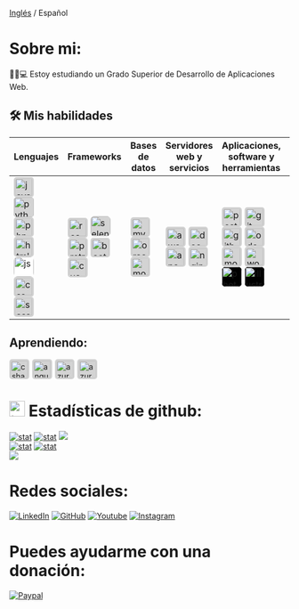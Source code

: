 [Inglés](https://github.com/ericsaza/ericsaza/blob/main/README.md) / Español
# Sobre mi:
🧑‍🎓💻 Estoy estudiando un Grado Superior de Desarrollo de Aplicaciones Web.

## 🛠️ Mis habilidades
<style>
  img {
    background-color: white;
  }
</style>
| Lenguajes | Frameworks | Bases de datos | Servidores web y servicios | Aplicaciones, software y herramientas | SOs | IDEs |
|-----------|------------|----------------|----------------------------|---------------------------------------|-----|------|
| <img src="https://cdn.jsdelivr.net/gh/devicons/devicon/icons/java/java-original.svg" width="31" height="31" style="background-color: lightgrey; border-radius: 5px; margin-right: 5px; padding: 2.4px" alt="java"/><img src="https://cdn.jsdelivr.net/gh/devicons/devicon/icons/python/python-original.svg" width="36" height="36" style="background-color: lightgrey; border-radius: 5px; margin-right: 5px" alt="python"/><img src="https://cdn.jsdelivr.net/gh/devicons/devicon/icons/php/php-original.svg" height="31" style="background-color: lightgrey; border-radius: 5px; margin-right: 5px; padding: 2.4px" alt="php"/><img src="https://cdn.jsdelivr.net/gh/devicons/devicon/icons/html5/html5-plain.svg" height="31" style="background-color: lightgrey; border-radius: 5px; margin-right: 5px; padding: 2.4px" alt="html"/><img src="https://cdn.jsdelivr.net/gh/devicons/devicon/icons/javascript/javascript-original.svg" width="36" height="36" style="border-radius: 7px; margin-right: 5px" alt="js"/><img src="https://cdn.jsdelivr.net/gh/devicons/devicon/icons/css3/css3-original.svg" height="31" style="background-color: lightgrey; border-radius: 5px; margin-right: 5px; padding: 2.4px" alt="css"/><img src="https://cdn.jsdelivr.net/gh/devicons/devicon/icons/sass/sass-original.svg" height="31" style="background-color: lightgrey; border-radius: 5px; margin-right: 5px; padding: 2.4px" alt="sass"/> | <img src="https://cdn.jsdelivr.net/gh/devicons/devicon/icons/react/react-original.svg" width="31" height="31" style="background-color: lightgrey; border-radius: 5px; margin-right: 5px; padding: 2.4px" alt="react"/><img src="https://cdn.jsdelivr.net/gh/devicons/devicon/icons/selenium/selenium-original.svg" width="36" height="36" style="background-color: lightgrey; border-radius: 7px; margin-right: 5px" alt="selenium"/><img src="https://cdn.jsdelivr.net/gh/devicons/devicon/icons/protractor/protractor-plain.svg" width="31" height="31" style="background-color: lightgrey; border-radius: 5px; margin-right: 5px; padding: 2.4px" alt="protractor"/><img src="https://cdn.jsdelivr.net/gh/devicons/devicon/icons/bootstrap/bootstrap-original.svg" width="31" height="31" style="background-color: lightgrey; border-radius: 5px; margin-right: 5px; padding: 2.4px" alt="bootstrap"/><img src="https://cdn.jsdelivr.net/gh/devicons/devicon/icons/cucumber/cucumber-plain.svg" width="31" height="31" style="background-color: lightgrey; border-radius: 5px; margin-right: 5px; padding: 2.4px" alt="cucumber"/> | <img src="https://cdn.jsdelivr.net/gh/devicons/devicon/icons/mysql/mysql-original.svg" width="31" height="31" style="background-color: lightgrey; border-radius: 5px; margin-right: 5px; padding: 2.4px"  alt="mysql"/><img src="https://cdn.jsdelivr.net/gh/devicons/devicon/icons/oracle/oracle-original.svg" width="31" height="31" style="background-color: lightgrey; border-radius: 5px; margin-right: 5px; padding: 2.4px" alt="oracledb"/><img src="https://cdn.jsdelivr.net/gh/devicons/devicon/icons/mongodb/mongodb-original-wordmark.svg" width="31" height="31" style="background-color: lightgrey; border-radius: 5px; margin-right: 5px; padding: 2.4px" alt="mongodb"/> | <img src="https://cdn.jsdelivr.net/gh/devicons/devicon/icons/amazonwebservices/amazonwebservices-original.svg" width="31" height="31" style="background-color: lightgrey; border-radius: 5px; margin-right: 5px; padding: 2.4px" alt="aws"/><img src="https://cdn.jsdelivr.net/gh/devicons/devicon/icons/docker/docker-plain.svg" width="31" height="31" style="background-color: lightgrey; border-radius: 5px; margin-right: 5px; padding: 2.4px" alt="docker"/><img src="https://cdn.jsdelivr.net/gh/devicons/devicon/icons/apache/apache-original.svg" width="31" height="31" style="background-color: lightgrey; border-radius: 5px; margin-right: 5px; padding: 2.4px" alt="apache"/><img src="https://cdn.jsdelivr.net/gh/devicons/devicon/icons/nginx/nginx-original.svg" width="31" height="31" style="background-color: lightgrey; border-radius: 5px; margin-right: 5px; padding: 2.4px" alt="nginx"/> | <img src="https://cdn.simpleicons.org/postman" width="31" height="31" style="background-color: lightgrey; border-radius: 5px; margin-right: 5px; padding: 2.4px" alt="postman"/><img src="https://cdn.jsdelivr.net/gh/devicons/devicon/icons/git/git-original.svg" width="31" height="31" style="background-color: lightgrey; border-radius: 5px; margin-right: 5px; padding: 2.4px" alt="git"/><img src="https://cdn.jsdelivr.net/gh/devicons/devicon/icons/github/github-original.svg" width="31" height="31" style="background-color: lightgrey; border-radius: 5px; margin-right: 5px; padding: 2.4px;" alt="github"/><img src="https://mahirla.com/web/image/product.product/2/image_512?unique=8183642" width="31" height="31" style="background-color: lightgrey; border-radius: 5px; margin-right: 5px; padding: 2.4px" alt="odoo"/><img src="https://cdn.jsdelivr.net/gh/devicons/devicon/icons/moodle/moodle-plain.svg" width="31" height="31" style="background-color: lightgrey; border-radius: 5px; margin-right: 5px; padding: 2.4px" alt="moodle"/><img src="https://cdn.jsdelivr.net/gh/devicons/devicon/icons/wordpress/wordpress-plain.svg" width="31" height="31" style="background-color: lightgrey; border-radius: 5px; margin-right: 5px; padding: 2.4px" alt="wordpress"/><img src="https://cdn.jsdelivr.net/gh/devicons/devicon/icons/photoshop/photoshop-plain.svg" width="36" height="36" style="background-color: black; border-radius: 7px; margin-right: 5px" alt="photoshop"/><img src="https://cdn.jsdelivr.net/gh/devicons/devicon/icons/illustrator/illustrator-plain.svg" width="36" height="36" style="background-color: black; border-radius: 7px; margin-right: 5px" alt="illustrator"/> | <img src="https://cdn.jsdelivr.net/gh/devicons/devicon/icons/windows8/windows8-original.svg" width="31" height="31" style="background-color: lightgrey; border-radius: 5px; margin-right: 5px; padding: 2.4px" alt="windows"/><img src="https://cdn.jsdelivr.net/gh/devicons/devicon/icons/ubuntu/ubuntu-plain.svg" width="31" height="31" style="background-color: lightgrey; border-radius: 5px; margin-right: 5px; padding: 2.4px" alt="ubuntu"/> | <img src="https://cdn.jsdelivr.net/gh/devicons/devicon/icons/vscode/vscode-original.svg" width="31" height="31" style="background-color: lightgrey; border-radius: 5px; margin-right: 5px; padding: 2.4px" alt="visual studio"/><img src="https://seeklogo.com/images/E/eclipse-logo-85FE4BEA34-seeklogo.com.png" width="31" height="31" style="background-color: lightgrey; border-radius: 5px; margin-right: 5px; padding: 2.4px" alt="eclipse workspace"/> |

## Aprendiendo:
<img src="https://cdn.jsdelivr.net/gh/devicons/devicon/icons/csharp/csharp-plain.svg" width="31" height="31" style="background-color: lightgrey; border-radius: 5px; margin-right: 5px; padding: 2.4px" alt="csharp"/><img src="https://cdn.jsdelivr.net/gh/devicons/devicon/icons/angularjs/angularjs-plain.svg" width="31" height="31" style="background-color: lightgrey; border-radius: 5px; margin-right: 5px; padding: 2.4px" alt="angular"/><img src="https://cdn.jsdelivr.net/gh/devicons/devicon/icons/azure/azure-original.svg" width="31" height="31" style="background-color: lightgrey; border-radius: 5px; margin-right: 5px; padding: 2.4px" alt="azure"/><img src="https://cdn.jsdelivr.net/gh/devicons/devicon/icons/jquery/jquery-original.svg" width="31" height="31" style="background-color: lightgrey; border-radius: 5px; margin-right: 5px; padding: 2.4px" alt="azure"/>

# <img src="https://www.consumertribes.com/content/images/size/w100/2022/12/Consumer-Stats-Image-1.png" width="28px" alt="📊"> Estadísticas de github:
[![stat](https://github-profile-summary-cards.vercel.app/api/cards/profile-details?username=ericsaza&theme=transparent)](https://github.com/ericsaza)
[![stat](https://github-profile-summary-cards.vercel.app/api/cards/stats?username=ericsaza&theme=transparent)](https://github.com/ericsaza)
[![](http://github-profile-summary-cards.vercel.app/api/cards/productive-time?username=ericsaza&theme=transparent&utcOffset=8)](https://github.com/ericsaza)
<br>
[![stat](https://github-readme-streak-stats.herokuapp.com/?user=ericsaza&hide_border=true&card_width=338&theme=transparent)](https://github.com/ericsaza)
[![stat](https://github-readme-stats.vercel.app/api/top-langs/?username=ericsaza&layout=compact&theme=transparent&hide_border=true)](https://github.com/ericsaza)
<br>
[![](https://visitcount.itsvg.in/api?id=ericsaza&label=Profile%20Views&color=12&icon=5&pretty=true)](https://github.com/ericsaza)

# Redes sociales:
<a href="https://www.linkedin.com/in/eric-salado-zafra/" target="_blank"><img src="https://img.shields.io/badge/LinkedIn-%230077B5.svg?&style=flat-square&logo=linkedin&logoColor=white" alt="LinkedIn"></a>
<a href="https://github.com/ericsaza"><img src="https://img.shields.io/badge/GitHub-%23E4405F.svg?&style=flat-square&logo=github&logoColor=white&color=black" alt="GitHub"></a>
<a href="https://www.youtube.com/channel/UC6MRdWqXmTEGxncDn9yVhLg/"><img src="https://img.shields.io/badge/Youtube-%23E4405F.svg?&style=flat-square&logo=youtube&logoColor=white&color=red" alt="Youtube"></a>
<a href="https://instagram.com/eric_sa_za/"><img src="https://img.shields.io/badge/Instagram-%23E4405F.svg?&style=flat-square&logo=instagram&logoColor=white" alt="Instagram"></a>
# Puedes ayudarme con una donación:
[![Paypal](https://img.shields.io/badge/PAYPAL-F80000?style=for-the-badge&logo=paypal&logoColor=white&color=blue)](https://paypal.me/ericsaza)
